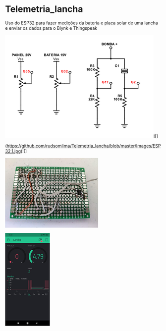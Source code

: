 # Telemetria_lancha
Uso do ESP32 para fazer medições da bateria  e placa solar de uma lancha e enviar os dados para o Blynk e Thingspeak

![](https://github.com/rudsomlima/Telemetria_lancha/blob/master/Images/Esquema.png)![]

(https://github.com/rudsomlima/Telemetria_lancha/blob/master/Images/ESP32.1.jpg)![]

![](https://github.com/rudsomlima/Telemetria_lancha/blob/master/Images/ESP32.jpg)

![](https://github.com/rudsomlima/Telemetria_lancha/blob/master/Images/Blink.png)
